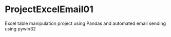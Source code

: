 # ProjectExcelEmail01
Excel table manipulation project using Pandas and automated email sending using pywin32
